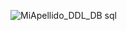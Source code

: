 ![MiApellido_DDL_DB sql](https://github.com/user-attachments/assets/508b9041-ba3e-4029-b3d8-aac74c086455)
